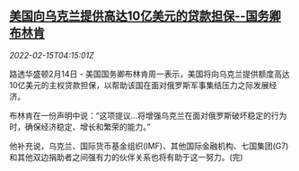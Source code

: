 <!--1644899462000-->
[美国向乌克兰提供高达10亿美元的贷款担保--国务卿布林肯](https://cn.reuters.com/article/us-blinken-ukraine-loan-guarantee-0215-idCNKBS2KK09W)
------

<div><i>2022-02-15T04:15:01Z</i></div><p>路透华盛顿2月14日 - 美国国务卿布林肯周一表示，美国将向乌克兰提供额度高达10亿美元的主权贷款担保，以帮助该国在面对俄罗斯军事集结压力之际发展经济。</p><p>布林肯在一份声明中说：“这项提议...将增强乌克兰在面对俄罗斯破坏稳定的行为时，确保经济稳定、增长和繁荣的能力。”</p><p>他补充说，乌克兰、国际货币基金组织(IMF)、其他国际金融机构、七国集团(G7)和其他双边捐助者之间强有力的伙伴关系也将有助于这一努力。(完)</p>
